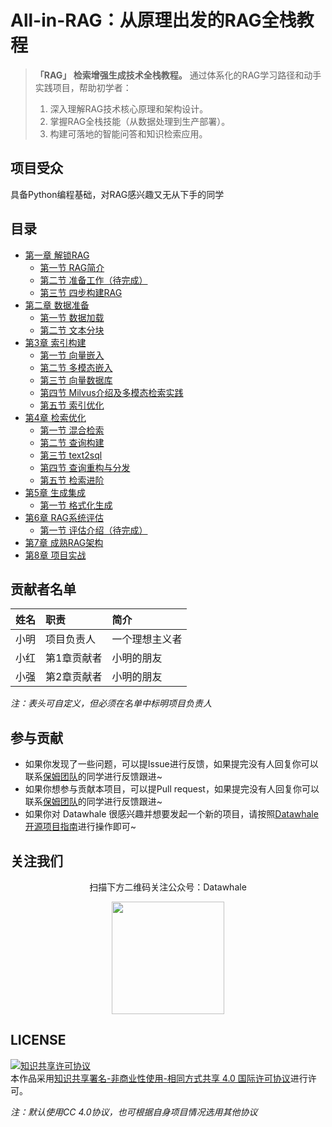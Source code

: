 # All-in-RAG：从原理出发的RAG全栈教程

> **「RAG」 检索增强生成技术全栈教程。** 通过体系化的RAG学习路径和动手实践项目，帮助初学者：
> 1. 深入理解RAG技术核心原理和架构设计。
> 2. 掌握RAG全栈技能（从数据处理到生产部署）。
> 3. 构建可落地的智能问答和知识检索应用。

## 项目受众

具备Python编程基础，对RAG感兴趣又无从下手的同学

## 目录

- [第一章 解锁RAG](https://github.com/FutureUnreal/all-in-rag/tree/main/docs/chapter1)
  - [第一节 RAG简介](https://github.com/FutureUnreal/all-in-rag/blob/main/docs/chapter1/01_RAG_intro.md)
  - [第二节 准备工作（待完成）](https://github.com/FutureUnreal/all-in-rag/blob/main/docs/chapter1/02_preparation.md)
  - [第三节 四步构建RAG](https://github.com/FutureUnreal/all-in-rag/blob/main/docs/chapter1/03_get_start_rag.md)
- [第二章 数据准备](https://github.com/FutureUnreal/all-in-rag/tree/main/docs/chapter2)
  - [第一节 数据加载](https://github.com/FutureUnreal/all-in-rag/tree/main/docs/chapter2/04_data_load.md)
  - [第二节 文本分块](https://github.com/FutureUnreal/all-in-rag/tree/main/docs/chapter2/05_text_chunking.md)
- [第3章 索引构建](https://github.com/FutureUnreal/all-in-rag/tree/main/docs/chapter3)
  - [第一节 向量嵌入](https://github.com/FutureUnreal/all-in-rag/tree/main/docs/chapter3/06_vector_embedding.md)
  - [第二节 多模态嵌入](https://github.com/FutureUnreal/all-in-rag/tree/main/docs/chapter3/07_multimodal_embedding.md)
  - [第三节 向量数据库](https://github.com/FutureUnreal/all-in-rag/tree/main/docs/chapter3/08_vector_db.md)
  - [第四节 Milvus介绍及多模态检索实践](https://github.com/FutureUnreal/all-in-rag/tree/main/docs/chapter3/09_milvus.md)
  - [第五节 索引优化](https://github.com/FutureUnreal/all-in-rag/tree/main/docs/chapter3/10_index_optimization.md)
- [第4章 检索优化](https://github.com/FutureUnreal/all-in-rag/tree/main/docs/chapter4)
  - [第一节 混合检索](https://github.com/FutureUnreal/all-in-rag/tree/main/docs/chapter4/11_hybrid_search.md)
  - [第二节 查询构建](https://github.com/FutureUnreal/all-in-rag/tree/main/docs/chapter4/12_query_construction.md)
  - [第三节 text2sql](https://github.com/FutureUnreal/all-in-rag/tree/main/docs/chapter4/13_text2sql.md)
  - [第四节 查询重构与分发](https://github.com/FutureUnreal/all-in-rag/tree/main/docs/chapter4/14_query_rewriting.md)
  - [第五节 检索进阶](https://github.com/FutureUnreal/all-in-rag/tree/main/docs/chapter4/15_advanced_retrieval_techniques.md)
- [第5章 生成集成](https://github.com/FutureUnreal/all-in-rag/tree/main/docs/chapter5)
  - [第一节 格式化生成](https://github.com/FutureUnreal/all-in-rag/blob/main/docs/chapter5/16_formatted_generation.md)
- [第6章 RAG系统评估](https://github.com/FutureUnreal/all-in-rag/tree/main/docs/chapter6)
  - [第一节 评估介绍（待完成）](https://github.com/FutureUnreal/all-in-rag/blob/main/docs/chapter6/18_system_evaluation.md)
- [第7章 成熟RAG架构](https://github.com/FutureUnreal/all-in-rag/tree/main/docs/chapter7)
- [第8章 项目实战](https://github.com/FutureUnreal/all-in-rag/tree/main/docs/chapter8)

## 贡献者名单

| 姓名 | 职责 | 简介 |
| :----| :---- | :---- |
| 小明 | 项目负责人 | 一个理想主义者 |
| 小红 | 第1章贡献者 | 小明的朋友 |
| 小强 | 第2章贡献者 | 小明的朋友 |

*注：表头可自定义，但必须在名单中标明项目负责人*

## 参与贡献

- 如果你发现了一些问题，可以提Issue进行反馈，如果提完没有人回复你可以联系[保姆团队](https://github.com/datawhalechina/DOPMC/blob/main/OP.md)的同学进行反馈跟进~
- 如果你想参与贡献本项目，可以提Pull request，如果提完没有人回复你可以联系[保姆团队](https://github.com/datawhalechina/DOPMC/blob/main/OP.md)的同学进行反馈跟进~
- 如果你对 Datawhale 很感兴趣并想要发起一个新的项目，请按照[Datawhale开源项目指南](https://github.com/datawhalechina/DOPMC/blob/main/GUIDE.md)进行操作即可~

## 关注我们

<div align=center>
<p>扫描下方二维码关注公众号：Datawhale</p>
<img src="https://raw.githubusercontent.com/datawhalechina/pumpkin-book/master/res/qrcode.jpeg" width = "180" height = "180">
</div>

## LICENSE

<a rel="license" href="http://creativecommons.org/licenses/by-nc-sa/4.0/"><img alt="知识共享许可协议" style="border-width:0" src="https://img.shields.io/badge/license-CC%20BY--NC--SA%204.0-lightgrey" /></a><br />本作品采用<a rel="license" href="http://creativecommons.org/licenses/by-nc-sa/4.0/">知识共享署名-非商业性使用-相同方式共享 4.0 国际许可协议</a>进行许可。

*注：默认使用CC 4.0协议，也可根据自身项目情况选用其他协议*
